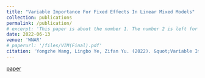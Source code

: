 ```yaml
---
title: "Variable Importance For Fixed Effects In Linear Mixed Models"
collection: publications
permalink: /publication/
# excerpt: 'This paper is about the number 1. The number 2 is left for future work.'
date: 2022-06-13
venue: 'WNAR'
# paperurl: '/files/VIM(Final).pdf'
citation: 'Yongzhe Wang, Lingbo Ye, Zifan Yu. (2022). &quot;Variable Importance For Fixed Effects In Linear Mixed Models.&quot; <i>WNAR Annual Meeting 2022</i>'
---
```

[paper](https://github.com/learningmalanya/learningmalanya.github.io/blob/main/files/VIM(Final))
